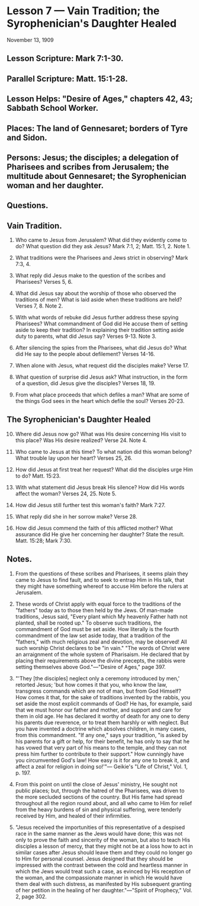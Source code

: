 # Lesson 7 — Vain Tradition; the Syrophenician's Daughter Healed

November 13, 1909

## Lesson Scripture: Mark 7:1-30.
## Parallel Scripture: Matt. 15:1-28.
## Lesson Helps: "Desire of Ages," chapters 42, 43; Sabbath School Worker.

## Places: The land of Gennesaret; borders of Tyre and Sidon.
## Persons: Jesus; the disciples; a delegation of Pharisees and scribes from Jerusalem; the multitude about Gennesaret; the Syrophenician woman and her daughter.

## Questions.

## Vain Tradition.

1. Who came to Jesus from Jerusalem? What did they evidently come to do? What question did they ask Jesus? Mark 7:1, 2; Matt. 15:1, 2. Note 1.

2. What traditions were the Pharisees and Jews strict in observing? Mark 7:3, 4.

3. What reply did Jesus make to the question of the scribes and Pharisees? Verses 5, 6.

4. What did Jesus say about the worship of those who observed the traditions of men? What is laid aside when these traditions are held? Verses 7, 8. Note 2.

5. With what words of rebuke did Jesus further address these spying Pharisees? What commandment of God did He accuse them of setting aside to keep their tradition? In explaining their tradition setting aside duty to parents, what did Jesus say? Verses 9-13. Note 3.

6. After silencing the spies from the Pharisees, what did Jesus do? What did He say to the people about defilement? Verses 14-16.

7. When alone with Jesus, what request did the disciples make? Verse 17.

8. What question of surprise did Jesus ask? What instruction, in the form of a question, did Jesus give the disciples? Verses 18, 19.

9. From what place proceeds that which defiles a man? What are some of the things God sees in the heart which defile the soul? Verses 20-23.

## The Syrophenician's Daughter Healed

10. Where did Jesus now go? What was His desire concerning His visit to this place? Was His desire realized? Verse 24. Note 4.

11. Who came to Jesus at this time? To what nation did this woman belong? What trouble lay upon her heart? Verses 25, 26.

12. How did Jesus at first treat her request? What did the disciples urge Him to do? Matt. 15:23.

13. With what statement did Jesus break His silence? How did His words affect the woman? Verses 24, 25. Note 5.

14. How did Jesus still further test this woman's faith? Mark 7:27.

15. What reply did she in her sorrow make? Verse 28.

16. How did Jesus commend the faith of this afflicted mother? What assurance did He give her concerning her daughter? State the result. Matt. 15:28; Mark 7:30.

## Notes.

1. From the questions of these scribes and Pharisees, it seems plain they came to Jesus to find fault, and to seek to entrap Him in His talk, that they might have something whereof to accuse Him before the rulers at Jerusalem.

2. These words of Christ apply with equal force to the traditions of the "fathers" today as to those then held by the Jews. Of man-made traditions, Jesus said, "Every plant which My heavenly Father hath not planted, shall be rooted up." To observe such traditions, the commandment of God must be set aside. How literally is the fourth commandment of the law set aside today, that a tradition of the "fathers," with much religious zeal and devotion, may be observed! All such worship Christ declares to be "in vain." "The words of Christ were an arraignment of the whole system of Pharisaism. He declared that by placing their requirements above the divine precepts, the rabbis were setting themselves above God."—"Desire of Ages," page 397.

3. "'They [the disciples] neglect only a ceremony introduced by men,' retorted Jesus; 'but how comes it that you, who know the law, transgress commands which are not of man, but from God Himself? How comes it that, for the sake of traditions invented by the rabbis, you set aside the most explicit commands of God? He has, for example, said that we must honor our father and mother, and support and care for them in old age. He has declared it worthy of death for any one to deny his parents due reverence, or to treat them harshly or with neglect. But you have invented a doctrine which absolves children, in many cases, from this commandment. "If any one," says your tradition, "is asked by his parents for a gift or help, for their benefit, he has only to say that he has vowed that very part of his means to the temple, and they can not press him further to contribute to their support." How cunningly have you circumvented God's law! How easy is it for any one to break it, and affect a zeal for religion in doing so!'"— Geikie's "Life of Christ," Vol. 1, p. 197.

4. From this point on until the close of Jesus' ministry, He sought not public places; but, through the hatred of the Pharisees, was driven to the more secluded sections of the country. But His fame had spread throughout all the region round about, and all who came to Him for relief from the heavy burdens of sin and physical suffering, were tenderly received by Him, and healed of their infirmities.

5. "Jesus received the importunities of this representative of a despised race in the same manner as the Jews would have done; this was not only to prove the faith and sincerity of the woman, but also to teach His disciples a lesson of mercy, that they might not be at a loss how to act in similar cases after Jesus should leave them and they could no longer go to Him for personal counsel. Jesus designed that they should be impressed with the contrast between the cold and heartless manner in which the Jews would treat such a case, as evinced by His reception of the woman, and the compassionate manner in which He would have them deal with such distress, as manifested by His subsequent granting of her petition in the healing of her daughter."—"Spirit of Prophecy," Vol. 2, page 302.